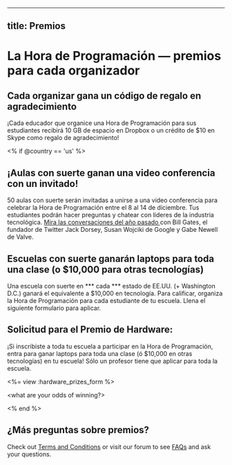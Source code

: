 * * *

## title: Premios

# La Hora de Programación — premios para cada organizador

## Cada organizar gana un código de regalo en agradecimiento

¡Cada educador que organice una Hora de Programación para sus estudiantes recibirá 10 GB de espacio en Dropbox o un crédito de $10 en Skype como regalo de agradecimiento!

<% if @country == 'us' %>

## ¡Aulas con suerte ganan una video conferencia con un invitado!

50 aulas con suerte serán invitadas a unirse a una video conferencia para celebrar la Hora de Programación entre el 8 al 14 de diciembre. Tus estudiantes podrán hacer preguntas y chatear con líderes de la industria tecnológica. [Mira las conversaciones del año pasado ][1]con Bill Gates, el fundador de Twitter Jack Dorsey, Susan Wojciki de Google y Gabe Newell de Valve.

 [1]: http://www.youtube.com/playlist?list=PLzdnOPI1iJNckJ81gRpJe5mR7imAHDl9a

## Escuelas con suerte ganarán laptops para toda una clase (o $10,000 para otras tecnologías)

Una escuela con suerte en *** cada *** estado de EE.UU. (+ Washington D.C.) ganará el equivalente a $10,000 en tecnología. Para calificar, organiza la Hora de Programación para cada estudiante de tu escuela. Llena el siguiente formulario para aplicar.

## Solicitud para el Premio de Hardware:

¡Si inscribiste a toda tu escuela a participar en la Hora de Programación, entra para ganar laptops para toda una clase (ó $10,000 en otras tecnologías) en tu escuela! Sólo un profesor tiene que aplicar para toda la escuela.

<%= view :hardware\_prizes\_form %>

<what are your odds of winning?>

<see a list of all schools signed up for the hour code in your state. one public k-12 school every u.s. state will win class-set laptops.>

<% end %>

## ¿Más preguntas sobre premios?

Check out [Terms and Conditions][2] or visit our forum to see [FAQs][3] and ask your questions.

 [2]: /prizes-terms
 [3]: http://support.code.org